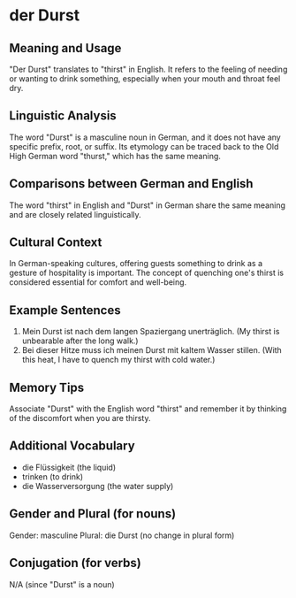 # der Durst
## Meaning and Usage
"Der Durst" translates to "thirst" in English. It refers to the feeling of needing or wanting to drink something, especially when your mouth and throat feel dry.

## Linguistic Analysis
The word "Durst" is a masculine noun in German, and it does not have any specific prefix, root, or suffix. Its etymology can be traced back to the Old High German word "thurst," which has the same meaning.

## Comparisons between German and English
The word "thirst" in English and "Durst" in German share the same meaning and are closely related linguistically.

## Cultural Context
In German-speaking cultures, offering guests something to drink as a gesture of hospitality is important. The concept of quenching one's thirst is considered essential for comfort and well-being.

## Example Sentences
1. Mein Durst ist nach dem langen Spaziergang unerträglich. (My thirst is unbearable after the long walk.)
2. Bei dieser Hitze muss ich meinen Durst mit kaltem Wasser stillen. (With this heat, I have to quench my thirst with cold water.)

## Memory Tips
Associate "Durst" with the English word "thirst" and remember it by thinking of the discomfort when you are thirsty.

## Additional Vocabulary
- die Flüssigkeit (the liquid)
- trinken (to drink)
- die Wasserversorgung (the water supply)

## Gender and Plural (for nouns)
Gender: masculine
Plural: die Durst (no change in plural form)

## Conjugation (for verbs)
N/A (since "Durst" is a noun)